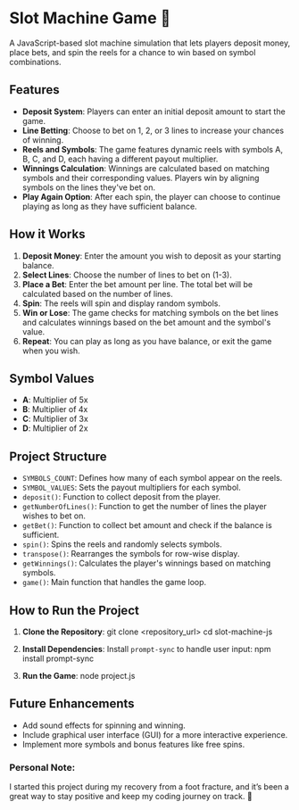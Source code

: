 # Slot Machine Game 🎰

A JavaScript-based slot machine simulation that lets players deposit money, place bets, and spin the reels for a chance to win based on symbol combinations.

## Features

- **Deposit System**: Players can enter an initial deposit amount to start the game.
- **Line Betting**: Choose to bet on 1, 2, or 3 lines to increase your chances of winning.
- **Reels and Symbols**: The game features dynamic reels with symbols A, B, C, and D, each having a different payout multiplier.
- **Winnings Calculation**: Winnings are calculated based on matching symbols and their corresponding values. Players win by aligning symbols on the lines they've bet on.
- **Play Again Option**: After each spin, the player can choose to continue playing as long as they have sufficient balance.

## How it Works

1. **Deposit Money**: Enter the amount you wish to deposit as your starting balance.
2. **Select Lines**: Choose the number of lines to bet on (1-3).
3. **Place a Bet**: Enter the bet amount per line. The total bet will be calculated based on the number of lines.
4. **Spin**: The reels will spin and display random symbols.
5. **Win or Lose**: The game checks for matching symbols on the bet lines and calculates winnings based on the bet amount and the symbol's value.
6. **Repeat**: You can play as long as you have balance, or exit the game when you wish.

## Symbol Values

- **A**: Multiplier of 5x
- **B**: Multiplier of 4x
- **C**: Multiplier of 3x
- **D**: Multiplier of 2x

## Project Structure

- `SYMBOLS_COUNT`: Defines how many of each symbol appear on the reels.
- `SYMBOL_VALUES`: Sets the payout multipliers for each symbol.
- `deposit()`: Function to collect deposit from the player.
- `getNumberOfLines()`: Function to get the number of lines the player wishes to bet on.
- `getBet()`: Function to collect bet amount and check if the balance is sufficient.
- `spin()`: Spins the reels and randomly selects symbols.
- `transpose()`: Rearranges the symbols for row-wise display.
- `getWinnings()`: Calculates the player's winnings based on matching symbols.
- `game()`: Main function that handles the game loop.

## How to Run the Project

1. **Clone the Repository**:
    git clone <repository_url>
    cd slot-machine-js


2. **Install Dependencies**:
   Install `prompt-sync` to handle user input: npm install prompt-sync

3. **Run the Game**:
    node project.js

## Future Enhancements

- Add sound effects for spinning and winning.
- Include graphical user interface (GUI) for a more interactive experience.
- Implement more symbols and bonus features like free spins.

### Personal Note:

I started this project during my recovery from a foot fracture, and it’s been a great way to stay positive and keep my coding journey on track. 🎉

